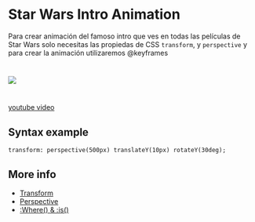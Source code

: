 # Star Wars Intro Animation

Para crear animación del famoso intro que ves en todas las películas de Star Wars solo necesitas las propiedas de CSS `transform`, y `perspective` y para crear la animación utilizaremos @keyframes

#

![](https://media.giphy.com/media/mbxyEqQYmuzH62DXIU/giphy.gif)

#

[youtube video](https://youtu.be/1lAfd2vR_SQ)

## Syntax example

```
transform: perspective(500px) translateY(10px) rotateY(30deg);
```

## More info

- [Transform](https://developer.mozilla.org/en-US/docs/Web/CSS/transform)
- [Perspective](https://css-tricks.com/almanac/properties/p/perspective/)
- [:Where() & :is()](https://github.com/Ninos-labs/CSS-snippets/tree/master/where-is-pseudo-classes)
